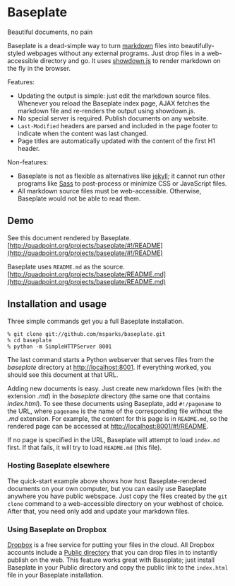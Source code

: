# Baseplate

<div class="meta subtitle">
Beautiful documents, no pain
</div>

Baseplate is a dead-simple way to turn
[markdown](http://daringfireball.net/projects/markdown/) files into
beautifully-styled webpages without any external programs. Just drop files in a
web-accessible directory and go. It uses
[showdown.js](https://github.com/coreyti/showdown) to render markdown on the
fly in the browser.

Features:

* Updating the output is simple: just edit the markdown source files. Whenever
  you reload the Baseplate index page, AJAX fetches the markdown file and
  re-renders the output using showdown.js.
* No special server is required. Publish documents on any website.
* `Last-Modified` headers are parsed and included in the page footer to
  indicate when the content was last changed.
* Page titles are automatically updated with the content of the first H1 header.

Non-features:

* Baseplate is not as flexible as alternatives like
  [jekyll](http://jekyllrb.com/); it cannot run other programs like
  [Sass](http://sass-lang.com/) to post-process or minimize CSS or JavaScript
  files.
* All markdown source files must be web-accessible. Otherwise, Baseplate would
  not be able to read them.

## Demo

See this document rendered by Baseplate.  
[http://quadpoint.org/projects/baseplate/#!/README](http://quadpoint.org/projects/baseplate/#!/README)

Baseplate uses `README.md` as the source.  
[http://quadpoint.org/projects/baseplate/README.md](http://quadpoint.org/projects/baseplate/README.md)

## Installation and usage

Three simple commands get you a full Baseplate installation.

    % git clone git://github.com/msparks/baseplate.git
    % cd baseplate
    % python -m SimpleHTTPServer 8001

The last command starts a Python webserver that serves files from the
*baseplate* directory at [http://localhost:8001](http://localhost:8001). If
everything worked, you should see this document at that URL.

Adding new documents is easy. Just create new markdown files (with the
extension *.md*) in the *baseplate* directory (the same one that contains
*index.html*). To see these documents using Baseplate, add `#!/pagename` to the
URL, where `pagename` is the name of the corresponding file without the *.md*
extension. For example, the content for this page is in `README.md`, so the
rendered page can be accessed at
[http://localhost:8001/#!/README](http://localhost:8001/#!/README).

If no page is specified in the URL, Baseplate will attempt to load `index.md`
first. If that fails, it will try to load `README.md` (this file).

### Hosting Baseplate elsewhere

The quick-start example above shows how host Baseplate-rendered documents on
your own computer, but you can easily use Baseplate anywhere you have
public webspace. Just copy the files created by the `git clone` command to a
web-accessible directory on your webhost of choice. After that, you need only
add and update your markdown files.

### Using Baseplate on Dropbox

[Dropbox](http://db.tt/hcdgDWe) is a free service for putting your files in the
cloud. All Dropbox accounts include a
[Public directory](http://www.dropbox.com/help/16) that you can drop files in
to instantly publish on the web. This feature works great with Baseplate; just
install Baseplate in your Public directory and copy the public link to the
`index.html` file in your Baseplate installation.
